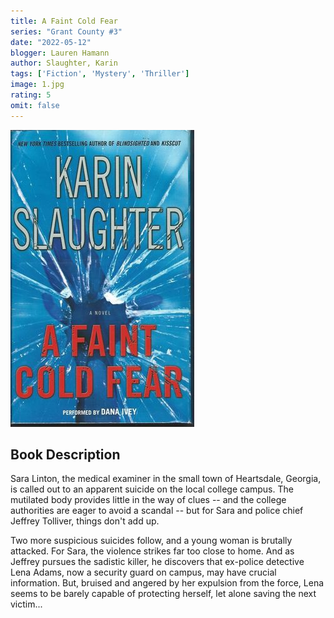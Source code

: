 ```yaml
---
title: A Faint Cold Fear
series: "Grant County #3"
date: "2022-05-12"
blogger: Lauren Hamann
author: Slaughter, Karin
tags: ['Fiction', 'Mystery', 'Thriller']
image: 1.jpg
rating: 5
omit: false
---
```


![Book Cover](1.jpg)


## Book Description

Sara Linton, the medical examiner in the small town of Heartsdale, Georgia, is called out to an apparent suicide on the local college campus. The mutilated body provides little in the way of clues -- and the college authorities are eager to avoid a scandal -- but for Sara and police chief Jeffrey Tolliver, things don't add up.

Two more suspicious suicides follow, and a young woman is brutally attacked. For Sara, the violence strikes far too close to home. And as Jeffrey pursues the sadistic killer, he discovers that ex-police detective Lena Adams, now a security guard on campus, may have crucial information. But, bruised and angered by her expulsion from the force, Lena seems to be barely capable of protecting herself, let alone saving the next victim...